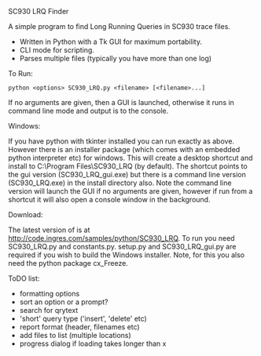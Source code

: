 SC930 LRQ Finder

A simple program to find Long Running Queries in SC930 trace files.

* Written in Python with a Tk GUI for maximum portability.  
* CLI mode for scripting.
* Parses multiple files (typically you have more than one log)

To Run:

    python <options> SC930_LRQ.py <filename> [<filename>...]


If no arguments are given, then a GUI is launched, otherwise it runs in command line mode and output is to the console.

Windows:

If you have python with tkinter installed you can run exactly as above. However there is an installer package (which comes with an embedded python interpreter etc) for windows. This will create a desktop shortcut and install to C:\Program Files\SC930_LRQ (by default).
The shortcut points to the gui version (SC930_LRQ_gui.exe) but there is a command line version (SC930_LRQ.exe) in the install directory also. Note the command line version will launch the GUI if no arguments are given, however if run from a shortcut it will also open a console window in the background.

Download:

The latest version of is at http://code.ingres.com/samples/python/SC930_LRQ. To run you need SC930_LRQ.py and constants.py. setup.py and SC930_LRQ_gui.py are required if you wish to build the Windows installer. Note, for this you also need the python package cx_Freeze.

ToDO list:

* formatting options
* sort an option or a prompt?
* search for qrytext
* 'short' query type ('insert', 'delete' etc)
* report format (header, filenames etc)
* add files to list (multiple locations)
* progress dialog if loading takes longer than x
